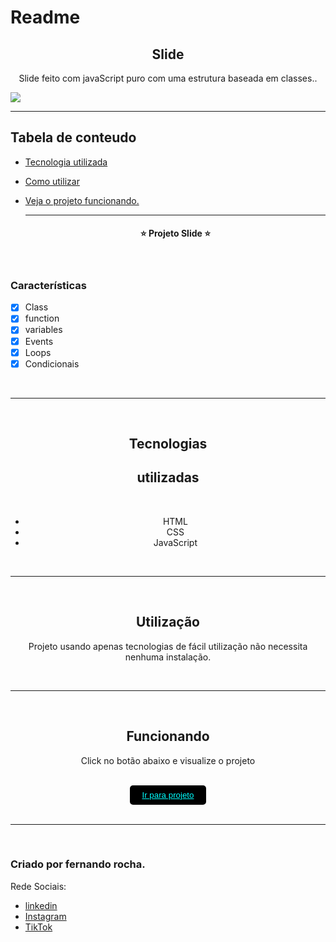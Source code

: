 # Readme

 <h2 align="center">Slide</h2>

<P  align="center">Slide feito com javaScript puro com uma estrutura baseada em classes..</P>

<img src="readme/slide.gif">

<hr>

## Tabela de conteudo

- [Tecnologia utilizada](#tecnologias)
- [Como utilizar](#utilização)
- [Veja o projeto funcionando.](#funcionando)

   <hr>

   <h4 align="center">&#11088 Projeto Slide &#11088 </h4>
   </br>

### Características

- [x] Class
- [x] function
- [x] variables
- [x] Events
- [x] Loops
- [x] Condicionais

 <br>

<hr>
<br>
 <div align="center">
 
 ## Tecnologias 
 
 <h2>utilizadas</h2><br>

- HTML<br>
- CSS<br>
- JavaScript<br>
</div>
<div align="center">
<br>
<hr>
<br>

## Utilização

<p>Projeto usando apenas tecnologias de fácil utilização não necessita nenhuma instalação.</p>
 </div>
 <div align="center">
  <br>
 <hr>
 <br>

## Funcionando

  <p>Click no botão abaixo e visualize o projeto </p>
<br>
  <button  style="padding:8px 20px; border-radius:5px; border:none; background:black;"><a style="color:aqua;" target="_blank" href="https://fernandoroch.github.io/Slide/">Ir para projeto</a>
  </button>
  </div>

  <br>
 <hr>
 <br>

### Criado por fernando rocha.

Rede Sociais:

- <a target="_blank"  href="https://www.linkedin.com/feed/?trk=404_page">linkedin</a>
- <a target="_blank"  href="https://www.instagram.com/_daycode_/">Instagram</a>
- <a target="_blank"  href="https://www.tiktok.com/@_daycode_">TikTok</a>
